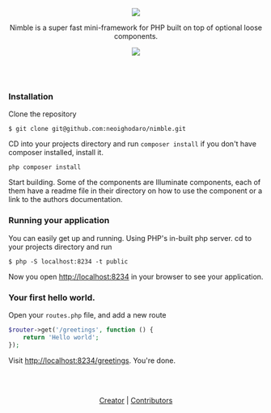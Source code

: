 <p align="center"><img src="https://cloud.githubusercontent.com/assets/807318/21964943/c2a4edfa-db55-11e6-9ae6-6532bf984599.png"></p>

<p align="center">Nimble is a super fast mini-framework for PHP built on top of optional loose components.</p>
<p align="center"><a href="https://www.codementor.io/neoighodaro?utm_source=github&utm_medium=button&utm_term=neoighodaro&utm_campaign=github"><img src="https://cdn.codementor.io/badges/get_help_github.svg"></a>

<br/><br/>

### Installation

Clone the repository

```shell
$ git clone git@github.com:neoighodaro/nimble.git
```

CD into your projects directory and run `composer install` if you don't have composer installed, install it.

```shell
php composer install
```

Start building. Some of the components are Illuminate components, each of them have a readme file in their directory on how to use the component or a link to the authors documentation.

### Running your application
You can easily get up and running. Using PHP's in-built php server. cd to your projects directory and run

```shell
$ php -S localhost:8234 -t public
```

Now you open [http://localhost:8234](http://localhost:8234) in your browser to see your application.

### Your first hello world.
Open your `routes.php` file, and add a new route

```php
$router->get('/greetings', function () {
    return 'Hello world';
});
```

Visit [http://localhost:8234/greetings](http://localhost:8234/greetings). You're done.

<br/><br/>

<p align="center">
    <a href="https://neoighodaro.com" target="_blank">Creator</a> |
    <a href="https://github.com/neoighodaro/nimble/graphs/contributors" target="_blank">Contributors</a>
</p>
